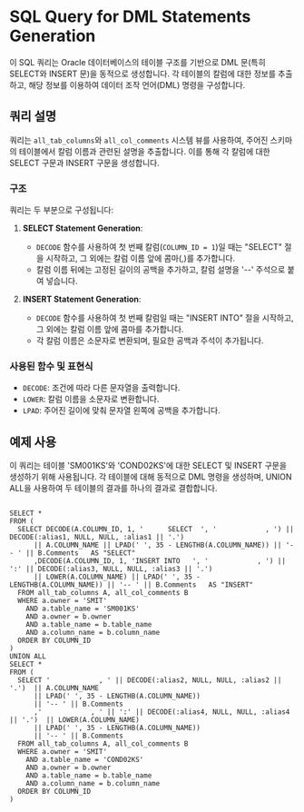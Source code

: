 # SQL Query for DML Statements Generation

이 SQL 쿼리는 Oracle 데이터베이스의 테이블 구조를 기반으로 DML 문(특히 SELECT와 INSERT 문)을 동적으로 생성합니다. 각 테이블의 칼럼에 대한 정보를 추출하고, 해당 정보를 이용하여 데이터 조작 언어(DML) 명령을 구성합니다.

## 쿼리 설명

쿼리는 `all_tab_columns`와 `all_col_comments` 시스템 뷰를 사용하여, 주어진 스키마의 테이블에서 칼럼 이름과 관련된 설명을 추출합니다. 이를 통해 각 칼럼에 대한 SELECT 구문과 INSERT 구문을 생성합니다.

### 구조

쿼리는 두 부분으로 구성됩니다:

1. **SELECT Statement Generation**:
   - `DECODE` 함수를 사용하여 첫 번째 칼럼(`COLUMN_ID = 1`)일 때는 "SELECT" 절을 시작하고, 그 외에는 칼럼 이름 앞에 콤마(,)를 추가합니다.
   - 칼럼 이름 뒤에는 고정된 길이의 공백을 추가하고, 칼럼 설명을 '--' 주석으로 붙여 넣습니다.

2. **INSERT Statement Generation**:
   - `DECODE` 함수를 사용하여 첫 번째 칼럼일 때는 "INSERT INTO" 절을 시작하고, 그 외에는 칼럼 이름 앞에 콤마를 추가합니다.
   - 각 칼럼 이름은 소문자로 변환되며, 필요한 공백과 주석이 추가됩니다.

### 사용된 함수 및 표현식

- `DECODE`: 조건에 따라 다른 문자열을 출력합니다.
- `LOWER`: 칼럼 이름을 소문자로 변환합니다.
- `LPAD`: 주어진 길이에 맞춰 문자열 왼쪽에 공백을 추가합니다.

## 예제 사용

이 쿼리는 테이블 'SM001KS'와 'COND02KS'에 대한 SELECT 및 INSERT 구문을 생성하기 위해 사용됩니다. 각 테이블에 대해 동적으로 DML 명령을 생성하며, UNION ALL을 사용하여 두 테이블의 결과를 하나의 결과로 결합합니다.


<pre>
<code>
SELECT *
FROM (
  SELECT DECODE(A.COLUMN_ID, 1, '      SELECT  ', '            , ') || DECODE(:alias1, NULL, NULL, :alias1 || '.') 
      || A.COLUMN_NAME || LPAD(' ', 35 - LENGTHB(A.COLUMN_NAME)) || '-- ' || B.Comments   AS "SELECT"
      ,DECODE(A.COLUMN_ID, 1, 'INSERT INTO   ', '            , ') || ':' || DECODE(:alias3, NULL, NULL, :alias3 || '.') 
      || LOWER(A.COLUMN_NAME) || LPAD(' ', 35 - LENGTHB(A.COLUMN_NAME)) || '-- ' || B.Comments   AS "INSERT"
  FROM all_tab_columns A, all_col_comments B
  WHERE a.owner = 'SMIT'  
    AND a.table_name = 'SM001KS'
    AND a.owner = b.owner
    AND a.table_name = b.table_name
    AND a.column_name = b.column_name
  ORDER BY COLUMN_ID
)
UNION ALL
SELECT *
FROM (
  SELECT '            , ' || DECODE(:alias2, NULL, NULL, :alias2 || '.')  || A.COLUMN_NAME 
      || LPAD(' ', 35 - LENGTHB(A.COLUMN_NAME)) 
      || '-- ' || B.Comments 
      ,'            , ' || ':' || DECODE(:alias4, NULL, NULL, :alias4 || '.')  || LOWER(A.COLUMN_NAME) 
      || LPAD(' ', 35 - LENGTHB(A.COLUMN_NAME)) 
      || '-- ' || B.Comments 
  FROM all_tab_columns A, all_col_comments B
  WHERE a.owner = 'SMIT'
    AND a.table_name = 'COND02KS'
    AND a.owner = b.owner
    AND a.table_name = b.table_name
    AND a.column_name = b.column_name
  ORDER BY COLUMN_ID
)
</code>
</pre>
